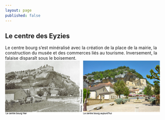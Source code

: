 ```yaml
---
layout: page
published: false
---
```


## Le centre des Eyzies

Le centre bourg s’est minéralisé avec la création de la place de la mairie, la construction du musée et des commerces liés au tourisme. Inversement, la falaise disparaît sous le boisement.
![](/data/images/9/histoire/9_HISTOIRE_POPCP7.jpg)
